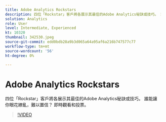 ```yaml
---
title: Adobe Analytics Rockstars
description: 四位「Rockstar」客戶將各展示其最佳的Adobe Analytics秘訣或技巧。 誰能讓你眼花繚亂，難以置信？ 即時觀看和投票。
solution: Analytics
role: User
level: Intermediate, Experienced
kt: 10320
thumbnail: 342530.jpeg
source-git-commit: edd0bdb28a9b3d065a64a95af6a216b747577c77
workflow-type: tm+mt
source-wordcount: '56'
ht-degree: 0%

---
```


# Adobe Analytics Rockstars

四位「Rockstar」客戶將各展示其最佳的Adobe Analytics秘訣或技巧。 誰能讓你眼花繚亂，難以置信？ 即時觀看和投票。

>[!VIDEO](https://video.tv.adobe.com/v/342530/?quality=12&learn=on)
